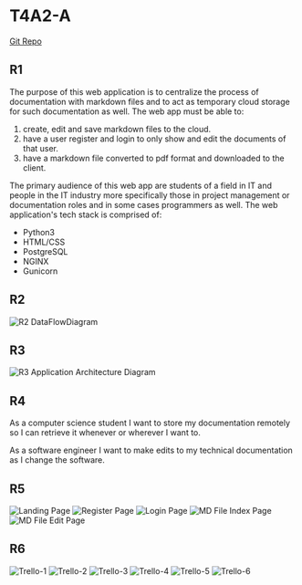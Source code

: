 # T4A2-A

[Git Repo](https://github.com/Magni0/AllInOneMD)

## R1

The purpose of this web application is to centralize the process of documentation with markdown files and to act as temporary cloud storage for such documentation as well. The web app must be able to:

1. create, edit and save markdown files to the cloud.
2. have a user register and login to only show and edit the documents of that user.
3. have a markdown file converted to pdf format and downloaded to the client.

The primary audience of this web app are students of a field in IT and people in the IT industry more specifically those in project management or documentation roles and in some cases programmers as well. The web application's tech stack is comprised of:

- Python3
- HTML/CSS
- PostgreSQL
- NGINX
- Gunicorn

## R2

![R2 DataFlowDiagram](docs/DataFlowDiagram.png)

## R3

![R3 Application Architecture Diagram](docs/AAD.png)

## R4

As a computer science student I want to store my documentation remotely so I can retrieve it whenever or wherever I want to.

As a software engineer I want to make edits to my technical documentation as I change the software.

## R5

![Landing Page](docs/Landing-Page.png)
![Register Page](docs/Register-Page.png)
![Login Page](docs/Login-Page.png)
![MD File Index Page](docs/MD-File-Index-Page.png)
![MD File Edit Page](docs/MD-File-Edit-Page.png)

## R6

![Trello-1](docs/Trello-1.png)
![Trello-2](docs/Trello-2.png)
![Trello-3](docs/Trello-3.png)
![Trello-4](docs/Trello-4.png)
![Trello-5](docs/Trello-5.png)
![Trello-6](docs/Trello-6.png)
